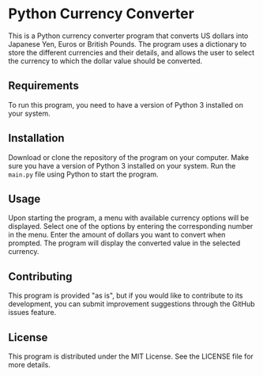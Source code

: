# Python Currency Converter
This is a Python currency converter program that converts US dollars into Japanese Yen, Euros or British Pounds. The program uses a dictionary to store the different currencies and their details, and allows the user to select the currency to which the dollar value should be converted.

## Requirements
To run this program, you need to have a version of Python 3 installed on your system.

## Installation
Download or clone the repository of the program on your computer.
Make sure you have a version of Python 3 installed on your system.
Run the `main.py` file using Python to start the program.
## Usage
Upon starting the program, a menu with available currency options will be displayed.
Select one of the options by entering the corresponding number in the menu.
Enter the amount of dollars you want to convert when prompted.
The program will display the converted value in the selected currency.
## Contributing
This program is provided "as is", but if you would like to contribute to its development, you can submit improvement suggestions through the GitHub issues feature.

## License
This program is distributed under the MIT License. See the LICENSE file for more details.
